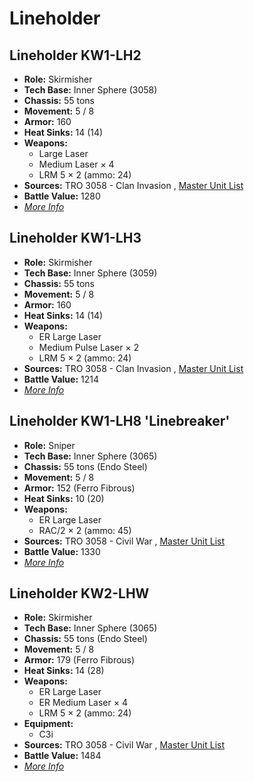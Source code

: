 # Lineholder 

## Lineholder KW1-LH2 

- **Role:** Skirmisher 
- **Tech Base:** Inner Sphere (3058) 
- **Chassis:** 55 tons 
- **Movement:** 5 / 8 
- **Armor:** 160 
- **Heat Sinks:** 14 (14) 
- **Weapons:** 
  - Large Laser 
  - Medium Laser × 4 
  - LRM 5 × 2 (ammo: 24) 
- **Sources:** TRO 3058 - Clan Invasion , [Master Unit List](http://masterunitlist.info/Unit/Details/1893/lineholder-kw1-lh2) 
- **Battle Value:** 1280 
- [*More Info*](lineholder/lineholder_kw1-lh2.md) 

## Lineholder KW1-LH3 

- **Role:** Skirmisher 
- **Tech Base:** Inner Sphere (3059) 
- **Chassis:** 55 tons 
- **Movement:** 5 / 8 
- **Armor:** 160 
- **Heat Sinks:** 14 (14) 
- **Weapons:** 
  - ER Large Laser 
  - Medium Pulse Laser × 2 
  - LRM 5 × 2 (ammo: 24) 
- **Sources:** TRO 3058 - Clan Invasion , [Master Unit List](http://masterunitlist.info/Unit/Details/1894/lineholder-kw1-lh3) 
- **Battle Value:** 1214 
- [*More Info*](lineholder/lineholder_kw1-lh3.md) 

## Lineholder KW1-LH8 'Linebreaker' 

- **Role:** Sniper 
- **Tech Base:** Inner Sphere (3065) 
- **Chassis:** 55 tons (Endo Steel) 
- **Movement:** 5 / 8 
- **Armor:** 152 (Ferro Fibrous) 
- **Heat Sinks:** 10 (20) 
- **Weapons:** 
  - ER Large Laser 
  - RAC/2 × 2 (ammo: 45) 
- **Sources:** TRO 3058 - Civil War , [Master Unit List](http://masterunitlist.info/Unit/Details/1895/lineholder-kw1-lh8-linebreaker) 
- **Battle Value:** 1330 
- [*More Info*](lineholder/lineholder_kw1-lh8_linebreaker.md) 

## Lineholder KW2-LHW 

- **Role:** Skirmisher 
- **Tech Base:** Inner Sphere (3065) 
- **Chassis:** 55 tons (Endo Steel) 
- **Movement:** 5 / 8 
- **Armor:** 179 (Ferro Fibrous) 
- **Heat Sinks:** 14 (28) 
- **Weapons:** 
  - ER Large Laser 
  - ER Medium Laser × 4 
  - LRM 5 × 2 (ammo: 24) 
- **Equipment:** 
  - C3i 
- **Sources:** TRO 3058 - Civil War , [Master Unit List](http://masterunitlist.info/Unit/Details/1896/lineholder-kw2-lhw) 
- **Battle Value:** 1484 
- [*More Info*](lineholder/lineholder_kw2-lhw.md) 

